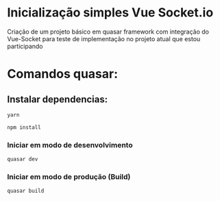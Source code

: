 # Inicialização simples Vue Socket.io
 
Criação de um projeto básico em quasar framework com integração do Vue-Socket para teste de implementação no projeto atual que estou participando


# Comandos quasar:

## Instalar dependencias:
```bash
yarn
```
```bash
npm install
```

### Iniciar em modo de desenvolvimento
```bash
quasar dev
```


### Iniciar em modo de produção (Build)
```bash
quasar build
```
